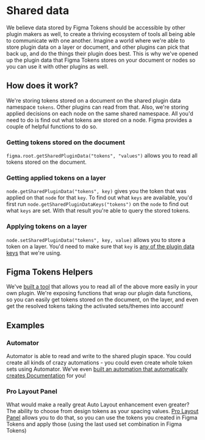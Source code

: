 # Shared data

We believe data stored by Figma Tokens should be accessible by other plugin makers as well, to create a thriving ecosystem of tools all being able to communicate with one another. Imagine a world where we're able to store plugin data on a layer or document, and other plugins can pick that back up, and do the things their plugin does best. This is why we've opened up the plugin data that Figma Tokens stores on your document or nodes so you can use it with other plugins as well.

## How does it work?
We're storing tokens stored on a document on the shared plugin data namespace `tokens`. Other plugins can read from that. Also, we're storing applied decisions on each node on the same shared namespace. All you'd need to do is find out what tokens are stored on a node. Figma provides a couple of helpful functions to do so.

### Getting tokens stored on the document
`figma.root.getSharedPluginData("tokens", "values")` allows you to read all tokens stored on the document.

### Getting applied tokens on a layer
`node.getSharedPluginData("tokens", key)` gives you the token that was applied on that `node` for that `key`. To find out what `keys` are available, you'd first run `node.getSharedPluginDataKeys("tokens")` on the `node` to find out what `keys` are set. With that result you're able to query the stored tokens.

### Applying tokens on a layer
`node.setSharedPluginData("tokens", key, value)` allows you to store a token on a layer. You'd need to make sure that `key` is [any of the plugin data keys](https://github.com/six7/figma-tokens/blob/main/src/config/properties.js) that we're using.

## Figma Tokens Helpers
We've [built a tool](https://www.npmjs.com/package/@six7/figma-tokens-helpers) that allows you to read all of the above more easily in your own plugin. We're exposing functions that wrap our plugin data functions, so you can easily get tokens stored on the document, on the layer, and even get the resolved tokens taking the activated sets/themes into account!

## Examples
### Automator
Automator is able to read and write to the shared plugin space. You could create all kinds of crazy automations - you could even create whole token sets using Automator. We've even [built an automation that automatically creates Documentation](https://automator.community/automation/create-documentation-for-figma-tokens) for you!

### Pro Layout Panel
What would make a really great Auto Layout enhancement even greater? The ability to choose from design tokens as your spacing values. [Pro Layout Panel](https://www.mrbiscuit.design) allows you to do that, so you can use the tokens you created in Figma Tokens and apply those (using the last used set combination in Figma Tokens)